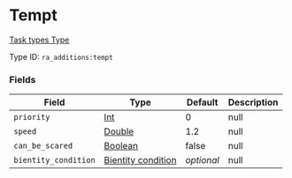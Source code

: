 # Tempt
[Task types Type](../task_types_types.md)

Type ID: `ra_additions:tempt`
### Fields
Field | Type | Default | Description
------|------|---------|-------------
`priority` | [Int](../data_types/int.md) | 0 | null
`speed` | [Double](../data_types/double.md) | 1.2 | null
`can_be_scared` | [Boolean](../data_types/boolean.md) | false | null
`bientity_condition` | [Bientity condition](../data_types/bientity_condition.md) | _optional_ | null
